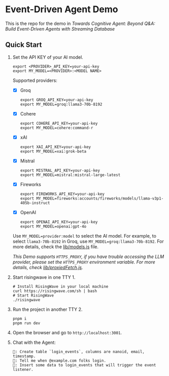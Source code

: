 # Event-Driven Agent Demo

This is the repo for the demo in *Towards Cognitive Agent: Beyond Q&A: Build Event-Driven Agents with Streaming Database*


## Quick Start

1. Set the API KEY of your AI model.

    ```shell
    export <PROVIDER>_API_KEY=your-api-key
    export MY_MODEL=<PROVIDER>:<MODEL NAME>
    ```

    Supported providers:
    - [x] Groq
        ```shell
        export GROQ_API_KEY=your-api-key
        export MY_MODEL=groq:llama3-70b-8192
        ```
    - [x] Cohere
        ```shell
        export COHERE_API_KEY=your-api-key
        export MY_MODEL=cohere:command-r
        ```
    - [x] xAI
        ```shell
        export XAI_API_KEY=your-api-key
        export MY_MODEL=xai:grok-beta
        ```
    - [x] Mistral
        ```shell
        export MISTRAL_API_KEY=your-api-key
        export MY_MODEL=mistral:mistral-large-latest
        ```
    - [x] Fireworks
        ```shell
        export FIREWORKS_API_KEY=your-api-key
        export MY_MODEL=fireworks:accounts/fireworks/models/llama-v3p1-405b-instruct
        ```
    - [x] OpenAI
        ```shell
        export OPENAI_API_KEY=your-api-key
        export MY_MODEL=openai:gpt-4o
        ```

    Use `MY_MODEL=provider:model` to select the AI model. 
    For example, to select `llama3-70b-8192` in Groq, use `MY_MODEL=groq:llama3-70b-8192`.
    For more details, check the [lib/models.js](./lib/models.js) file.

    *This Demo supports `HTTPS_PROXY`, if you have trouble accessing the LLM provider, please set the `HTTPS_PROXY` environment variable. For more details, check [lib/proxiedFetch.js](./lib/proxidFetch.js).*


2. Start risingwave in one TTY 1.

    ```shell
    # Install RisingWave in your local machine
    curl https://risingwave.com/sh | bash
    # Start RisingWave
    ./risingwave
    ```

3. Run the project in another TTY 2.

    ```shell
    pnpm i
    pnpm run dev
    ```

4. Open the browser and go to `http://localhost:3001`.

5. Chat with the Agent:

    ```
    🤔: Create table `login_events`, columns are nanoid, email, timestamp.
    🤔: Tell me when @example.com folks login.
    🤔: Insert some data to login_events that will trigger the event listener.
    ```
